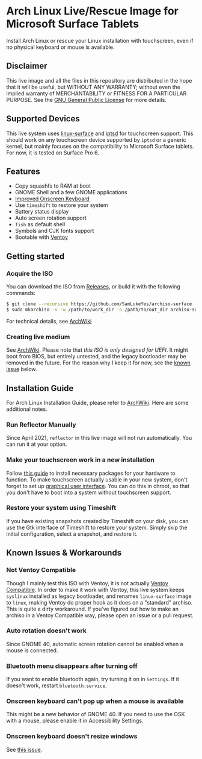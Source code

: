 # Arch Linux Live/Rescue Image for Microsoft Surface Tablets
Install Arch Linux or rescue your Linux installation with touchscreen, even if no physical keyboard or mouse is available.

## Disclaimer
This live image and all the files in this repository are distributed in the hope that it will be useful, but WITHOUT ANY WARRANTY; without even the implied warranty of MERCHANTABILITY or FITNESS FOR A PARTICULAR PURPOSE. See the [GNU General Public License](https://github.com/SamLukeYes/archiso-surface/blob/main/LICENSE) for more details.

## Supported Devices
This live system uses [linux-surface](https://github.com/linux-surface/linux-surface) and [iptsd](https://github.com/linux-surface/iptsd) for touchscreen support. This should work on any touchscreen device supported by `iptsd` or a generic kernel, but mainly focuses on the compatibility to Microsoft Surface tablets. For now, it is tested on Surface Pro 6.

## Features
- Copy squashfs to RAM at boot
- GNOME Shell and a few GNOME applications
- [Improved Onscreen Keyboard](https://github.com/nick-shmyrev/improved-osk-gnome-ext)
- Use `timeshift` to restore your system
- Battery status display
- Auto screen rotation support
- `fish` as default shell
- Symbols and CJK fonts support
- Bootable with [Ventoy](https://ventoy.net)

## Getting started
### Acquire the ISO
You can download the ISO from [Releases](https://github.com/SamLukeYes/archiso-surface/releases), or build it with the following commands:
```bash
$ git clone --recursive https://github.com/SamLukeYes/archiso-surface
$ sudo mkarchiso -v -w /path/to/work_dir -o /path/to/out_dir archiso-surface
```
For technical details, see [ArchWiki](https://wiki.archlinux.org/index.php/Archiso#Build_the_ISO)

### Creating live medium
See [ArchWiki](https://wiki.archlinux.org/index.php/USB_flash_installation_medium). Please note that *this ISO is only designed for UEFI*. It might boot from BIOS, but entirely untested, and the legacy bootloader may be removed in the future. For the reason why I keep it for now, see the [known issue](https://github.com/SamLukeYes/archiso-surface#not-ventoy-compatible) below.

## Installation Guide
For Arch Linux Installation Guide, please refer to [ArchWiki](https://wiki.archlinux.org/index.php/Installation_guide). Here are some additional notes.

### Run Reflector Manually
Since April 2021, `reflector` in this live image will not run automatically. You can run it at your option.

### Make your touchscreen work in a new installation
Follow [this guide](https://github.com/linux-surface/linux-surface/wiki/Installation-and-Setup#surface-kernel-installation) to install  necessary packages for your hardware to function. To make touchscreen actually usable in your new system, don't forget to set up [graphical user interface](https://wiki.archlinux.org/index.php/General_recommendations#Graphical_user_interface). You can do this in chroot, so that you don't have to boot into a system without touchscreen support.

### Restore your system using Timeshift
If you have existing snapshots created by Timeshift on your disk, you can use the Gtk interface of Timeshift to restore your system. Simply skip the initial configuration, select a snapshot, and restore it.

## Known Issues & Workarounds
### Not Ventoy Compatible
Though I mainly test this ISO with Ventoy, it is not actually [Ventoy Compatible](https://www.ventoy.net/en/compatible.html). In order to make it work with Ventoy, this live system keeps `syslinux` installed as legacy bootloader, and renames `linux-surface` image to `linux`, making Ventoy do proper hook as it does on a "standard" archiso. This is quite a dirty workaround. If you've figured out how to make an archiso in a Ventoy Compatible way, please open an issue or a pull request.
### Auto rotation doesn't work
Since GNOME 40, automatic screen rotation cannot be enabled when a mouse is connected.
### Bluetooth menu disappears after turning off
If you want to enable bluetooth again, try turning it on in `Settings`. If it doesn't work, restart `bluetooth.service`.
### Onscreen keyboard can't pop up when a mouse is available
This might be a new behavior of GNOME 40. If you need to use the OSK with a mouse, please enable it in Accessibility Settings.
### Onscreen keyboard doesn't resize windows
See [this issue](https://github.com/nick-shmyrev/improved-osk-gnome-ext/issues/8).
